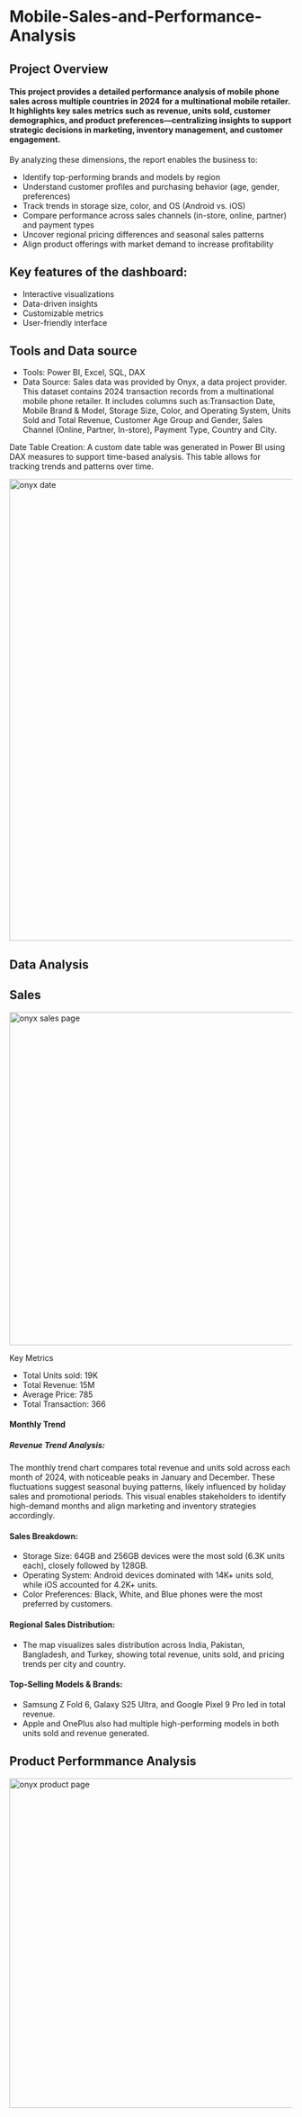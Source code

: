 # Mobile-Sales-and-Performance-Analysis
## Project Overview
#### This project provides a detailed performance analysis of mobile phone sales across multiple countries in 2024 for a multinational mobile retailer. It highlights key sales metrics such as revenue, units sold, customer demographics, and product preferences—centralizing insights to support strategic decisions in marketing, inventory management, and customer engagement.
By analyzing these dimensions, the report enables the business to:
-	Identify top-performing brands and models by region
-	Understand customer profiles and purchasing behavior (age, gender, preferences)
-	Track trends in storage size, color, and OS (Android vs. iOS)
-	Compare performance across sales channels (in-store, online, partner) and payment types
-	Uncover regional pricing differences and seasonal sales patterns
-	Align product offerings with market demand to increase profitability
## Key features of the dashboard:
-	Interactive visualizations
-	Data-driven insights
-	Customizable metrics
-	User-friendly interface
## Tools and Data source
- Tools: Power BI, Excel, SQL, DAX
- Data Source: Sales data was provided by Onyx, a data project provider. This dataset contains 2024 transaction records from a multinational mobile phone retailer. It includes columns such as:Transaction Date, Mobile Brand & Model, Storage Size, Color, and Operating System, Units Sold and Total Revenue, Customer Age Group and Gender, Sales Channel (Online, Partner, In-store), Payment Type, Country and City.
  
Date Table Creation: A custom date table was generated in Power BI using DAX measures to support time-based analysis. This table allows for tracking trends and patterns over time.

<img width="821" alt="onyx date" src="https://github.com/user-attachments/assets/9e05f3d9-ae53-46a0-9b13-5f37e9bbe9b1" />

## Data Analysis
## Sales

  <img width="592" alt="onyx sales page" src="https://github.com/user-attachments/assets/1280c05a-5ca3-4a16-9e7f-3b0508b22992" />

Key Metrics
- Total Units sold: 19K
- Total Revenue: 15M
- Average Price: 785
- Total Transaction: 366
#### Monthly Trend

##### Revenue Trend Analysis:
The monthly trend chart compares total revenue and units sold across each month of 2024, with noticeable peaks in January and December. These fluctuations suggest seasonal buying patterns, likely influenced by holiday sales and promotional periods. This visual enables stakeholders to identify high-demand months and align marketing and inventory strategies accordingly.
#### Sales Breakdown:
- Storage Size: 64GB and 256GB devices were the most sold (6.3K units each), closely followed by 128GB.
- Operating System: Android devices dominated with 14K+ units sold, while iOS accounted for 4.2K+ units.
- Color Preferences: Black, White, and Blue phones were the most preferred by customers.
#### Regional Sales Distribution:
- The map visualizes sales distribution across India, Pakistan, Bangladesh, and Turkey, showing total revenue, units sold, and pricing trends per city and country.
#### Top-Selling Models & Brands:
- Samsung Z Fold 6, Galaxy S25 Ultra, and Google Pixel 9 Pro led in total revenue.
- Apple and OnePlus also had multiple high-performing models in both units sold and revenue generated.
## Product Performmance Analysis

<img width="586" alt="onyx product page" src="https://github.com/user-attachments/assets/f0173a76-3062-4aea-aed8-e3aee54ebfec" />




